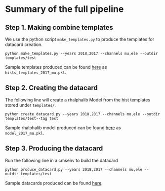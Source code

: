 # Summary of the full pipeline

## Step 1. Making combine templates
We use the python script `make_templates.py` to produce the templates for datacard creation.
```
python make_templates.py --years 2018,2017 --channels mu,ele --outdir templates/test
```
Sample templates produced can be found [here](https://github.com/farakiko/boostedhiggs/tree/main/combine/templates/v1/) as `hists_templates_2017_mu.pkl`.

## Step 2. Creating the datacard

The following line will create a rhalphalib Model from the hist templates stored under `templates/`.
```
python create_datacard.py --years 2018,2017 --channels mu,ele --outdir templates/test--tag test
```
Sample rhalphalib model produced can be found [here](https://github.com/farakiko/boostedhiggs/tree/main/combine/templates/v1/) as `model_2017_mu.pkl`.

## Step 3. Producing the datacard

Run the following line in a cmsenv to build the datacard
```
python produce_datacard.py --years 2018,2017 --channels mu,ele --outdir templates/test
```
Sample datacards produced can be found [here](https://github.com/farakiko/boostedhiggs/tree/main/combine/templates/v1/datacards).
